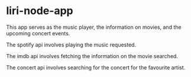 # liri-node-app

This app serves as the music player, the information on movies, and the upcoming concert events.

The spotify api involves playing the music requested.

The imdb api involves fetching the information on the movie searched.

The concert api involves searching for the concert for the favourite artist.
